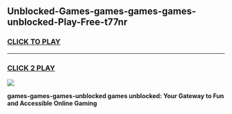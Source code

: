 
## Unblocked-Games-games-games-games-unblocked-Play-Free-t77nr
<h3>
<a href="https://premium76.site?title=games-games-games-unblocked&ref=10A">CLICK TO PLAY</a></h3>
<hr>

<h3>
<a href="https://premium76.site?title=games-games-games-unblocked&ref=10A">CLICK 2 PLAY</a>
  
</h3>

<a href="https://premium76.site?title=games-games-games-unblocked&ref=10A"><img src="https://clearcache.store/games.png"></a>


**games-games-games-unblocked games unblocked: Your Gateway to Fun and Accessible Online Gaming**
